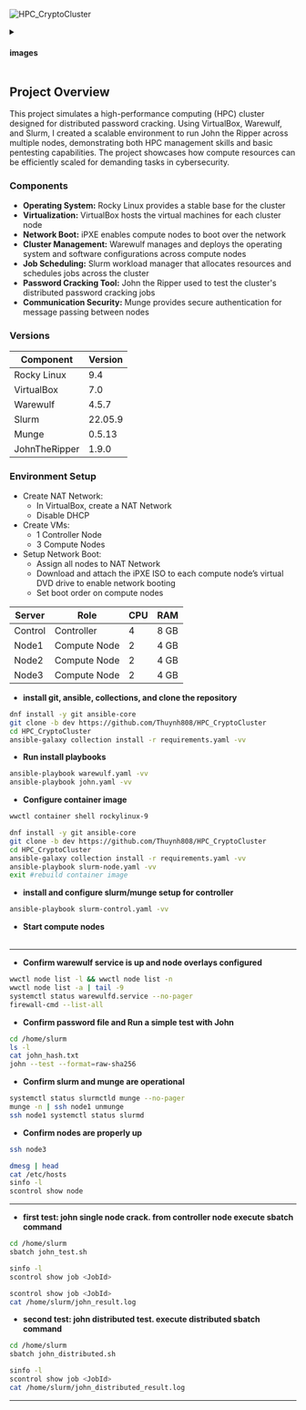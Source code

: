 ![HPC_CryptoCluster](https://i.imgur.com/31TiOpL.png)

<details close>
<summary> <h4>images</h4> </summary>
  ![HPC_CryptoCluster](https://i.imgur.com/v4cEmFA.png)
  ![HPC_CryptoCluster](https://i.imgur.com/ggrAsG8.png)
  ![HPC_CryptoCluster](https://i.imgur.com/FaFgG7i.png)
  ![HPC_CryptoCluster](https://i.imgur.com/Julx1xb.png)
  ![HPC_CryptoCluster](https://i.imgur.com/82vV2aF.png)
  ![HPC_CryptoCluster](https://i.imgur.com/UCc5IMD.png)
  ![HPC_CryptoCluster](https://i.imgur.com/AvlmOHC.png)
  ![HPC_CryptoCluster](https://i.imgur.com/zQkYUcj.png)
  ![HPC_CryptoCluster](https://i.imgur.com/xY4asql.png)
  ![HPC_CryptoCluster](https://i.imgur.com/RHsmczr.png)
  ![HPC_CryptoCluster](https://i.imgur.com/MnZO0Tu.png)
  ![HPC_CryptoCluster](https://i.imgur.com/lk5kop8.png)
  ![HPC_CryptoCluster](https://i.imgur.com/kv4N547.png)
  ![HPC_CryptoCluster](https://i.imgur.com/4Sp87TD.png)
  ![HPC_CryptoCluster](https://i.imgur.com/qB3Oj56.png)
</details>

## Project Overview
This project simulates a high-performance computing (HPC) cluster designed for distributed password cracking. Using VirtualBox, Warewulf, and Slurm, I created a scalable environment to run John the Ripper across multiple nodes, demonstrating both HPC management skills and basic pentesting capabilities. The project showcases how compute resources can be efficiently scaled for demanding tasks in cybersecurity.

### Components

- **Operating System:** Rocky Linux provides a stable base for the cluster
- **Virtualization:** VirtualBox hosts the virtual machines for each cluster node
- **Network Boot:** iPXE enables compute nodes to boot over the network
- **Cluster Management:** Warewulf manages and deploys the operating system and software configurations across compute nodes
- **Job Scheduling:** Slurm workload manager that allocates resources and schedules jobs across the cluster
- **Password Cracking Tool:** John the Ripper used to test the cluster's distributed password cracking jobs
- **Communication Security:** Munge provides secure authentication for message passing between nodes

### Versions

| Component      | Version  |
|----------------|----------|
| Rocky Linux    | 9.4      |
| VirtualBox     | 7.0      |    
| Warewulf       | 4.5.7    |   
| Slurm          | 22.05.9  |
| Munge          | 0.5.13   |
| JohnTheRipper  | 1.9.0    |

### Environment Setup

- Create NAT Network:
  - In VirtualBox, create a NAT Network
  - Disable DHCP
- Create VMs:
  - 1 Controller Node
  - 3 Compute Nodes
- Setup Network Boot:
  - Assign all nodes to NAT Network
  - Download and attach the iPXE ISO to each compute node’s virtual DVD drive to enable network booting
  - Set boot order on compute nodes
    
| Server         | Role              | CPU | RAM  |
|----------------|-------------------|-----|------|
| Control        | Controller        | 4   | 8 GB |
| Node1          | Compute Node      | 2   | 4 GB |     
| Node2          | Compute Node      | 2   | 4 GB |    
| Node3          | Compute Node      | 2   | 4 GB |  



- **install git, ansible, collections, and clone the repository**
```bash
dnf install -y git ansible-core
git clone -b dev https://github.com/Thuynh808/HPC_CryptoCluster
cd HPC_CryptoCluster
ansible-galaxy collection install -r requirements.yaml -vv
```
- **Run install playbooks**
```bash
ansible-playbook warewulf.yaml -vv
ansible-playbook john.yaml -vv
```
- **Configure container image**
```bash
wwctl container shell rockylinux-9
```
```bash
dnf install -y git ansible-core
git clone -b dev https://github.com/Thuynh808/HPC_CryptoCluster
cd HPC_CryptoCluster
ansible-galaxy collection install -r requirements.yaml -vv
ansible-playbook slurm-node.yaml -vv
exit #rebuild container image
```
- **install and configure slurm/munge setup for controller**
```bash
ansible-playbook slurm-control.yaml -vv
```
- **Start compute nodes**
<br><br>

---

- **Confirm warewulf service is up and node overlays configured**
```bash
wwctl node list -l && wwctl node list -n
wwctl node list -a | tail -9
systemctl status warewulfd.service --no-pager
firewall-cmd --list-all
```

- **Confirm password file and Run a simple test with John**
```bash
cd /home/slurm
ls -l
cat john_hash.txt
john --test --format=raw-sha256
```

- **Confirm slurm and munge are operational**
```bash
systemctl status slurmctld munge --no-pager
munge -n | ssh node1 unmunge
ssh node1 systemctl status slurmd
```

- **Confirm nodes are properly up**
```bash
ssh node3
```
```bash
dmesg | head
cat /etc/hosts
sinfo -l
scontrol show node
```
---

- **first test: john single node crack. from controller node execute sbatch command**
```bash
cd /home/slurm
sbatch john_test.sh
```
```bash
sinfo -l
scontrol show job <JobId>
```
```bash
scontrol show job <JobId>
cat /home/slurm/john_result.log
```

- **second test: john distributed test.  execute distributed sbatch command**
```bash
cd /home/slurm
sbatch john_distributed.sh
```
```bash
sinfo -l
scontrol show job <JobId>
cat /home/slurm/john_distributed_result.log
```
---


